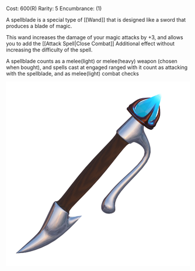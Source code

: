 Cost: 600(R)
Rarity: 5
Encumbrance: (1)

A spellblade is a special type of [[Wand]] that is designed like a sword that produces a blade of magic. 

This wand increases the damage of your magic attacks by +3, and allows you to add the [[Attack Spell|Close Combat]] Additional effect without increasing the difficulty of the spell.

A spellblade counts as a melee(light) or melee(heavy) weapon (chosen when bought), and spells cast at engaged ranged with it count as attacking with the spellblade, and as melee(light) combat checks

![Spellblade](https://github.com/CometVoid/Cataclysm/blob/main/Items/Weapons/Spellblade.png)
